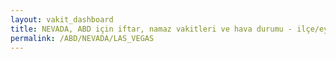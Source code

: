 ```yaml
---
layout: vakit_dashboard
title: NEVADA, ABD için iftar, namaz vakitleri ve hava durumu - ilçe/eyalet seç
permalink: /ABD/NEVADA/LAS_VEGAS
---
```


<script type="text/javascript">
  var GLOBAL_COUNTRY = 'ABD';
  var GLOBAL_CITY = 'NEVADA';
  var GLOBAL_STATE = 'LAS_VEGAS';
  var lat = 72;
  var lon = 21;
</script>
